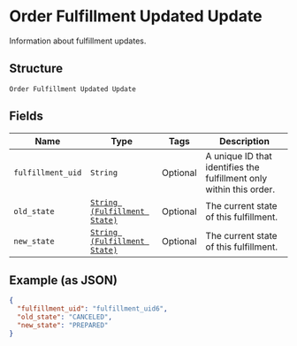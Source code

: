 
# Order Fulfillment Updated Update

Information about fulfillment updates.

## Structure

`Order Fulfillment Updated Update`

## Fields

| Name | Type | Tags | Description |
|  --- | --- | --- | --- |
| `fulfillment_uid` | `String` | Optional | A unique ID that identifies the fulfillment only within this order. |
| `old_state` | [`String (Fulfillment State)`](../../doc/models/fulfillment-state.md) | Optional | The current state of this fulfillment. |
| `new_state` | [`String (Fulfillment State)`](../../doc/models/fulfillment-state.md) | Optional | The current state of this fulfillment. |

## Example (as JSON)

```json
{
  "fulfillment_uid": "fulfillment_uid6",
  "old_state": "CANCELED",
  "new_state": "PREPARED"
}
```

